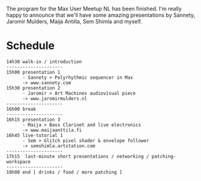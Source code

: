 
The program for the Max User Meetup NL has been finished. I'm really happy to announce that we'll have some amazing presentations by Sannety, Jaromir Mulders, Maija Antilla, Sem Shimla and myself.

# Schedule

```
14h30 walk-in / introduction
---------------------
15h00 presentation 1 
      - Sannety > Polyrhythmic sequencer in Max 
      -> www.sannety.com
15h30 presentation 2 
      - Jaromir > Art Machines audiovisual piece 
      -> www.jaromirmulders.nl
---------------------
16h00 break
---------------------
16h15 presentation 3 
      - Maija > Bass Clarinet and live electronics 
      -> www.maijaanttila.fi
16h45 live-tutorial 1 
      - Sem > Glitch pixel shader & envelope follower 
      -> semshimla.artstation.com
---------------------
17h15  last-minute short presentations / networking / patching-workspace
---------------------
19h00 end [ drinks / food / more patching ]
```